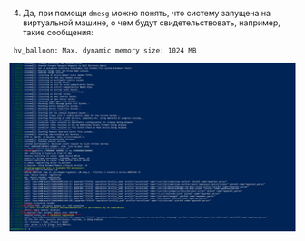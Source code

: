 4. Да, при помощи <code>dmesg</code> можно понять, что систему запущена на виртуальной машине, о чем будут свидетельствовать, например, такие сообщения: 
<p><code> hv_balloon: Max. dynamic memory size: 1024 MB</code></p>
<img src="../03-sysadmin-04-os/img/4q.JPG">
